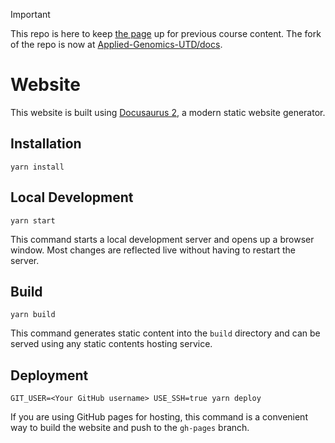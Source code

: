 > [!IMPORTANT]
> This repo is here to keep [the page](https://functional-genomics-lab.github.io/Applied-Genomics/) up for previous course content. The fork of the repo is now at [Applied-Genomics-UTD/docs](https://github.com/Applied-Genomics-UTD/docs).

# Website

This website is built using [Docusaurus 2](https://docusaurus.io/), a modern static website generator.

## Installation

```console
yarn install
```

## Local Development

```console
yarn start
```

This command starts a local development server and opens up a browser window. Most changes are reflected live without having to restart the server.

## Build

```console
yarn build
```

This command generates static content into the `build` directory and can be served using any static contents hosting service.

## Deployment

```console
GIT_USER=<Your GitHub username> USE_SSH=true yarn deploy
```

If you are using GitHub pages for hosting, this command is a convenient way to build the website and push to the `gh-pages` branch.
